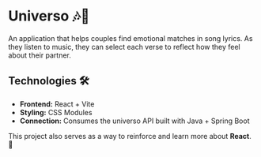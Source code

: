 # Universo 🎶💙  

An application that helps couples find emotional matches in song lyrics. As they listen to music, they can select each verse to reflect how they feel about their partner.  

## Technologies 🛠️  
- **Frontend:** React + Vite  
- **Styling:** CSS Modules
- **Connection:** Consumes the universo API built with Java + Spring Boot  

This project also serves as a way to reinforce and learn more about **React**. 🚀  
